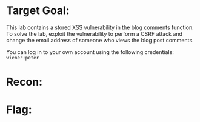 # Target Goal: 

This lab contains a stored XSS vulnerability in the blog comments function. To solve the lab, exploit the vulnerability to perform a CSRF attack and change the email address of someone who views the blog post comments.

You can log in to your own account using the following credentials: `wiener:peter`

# Recon: 



# Flag: 

